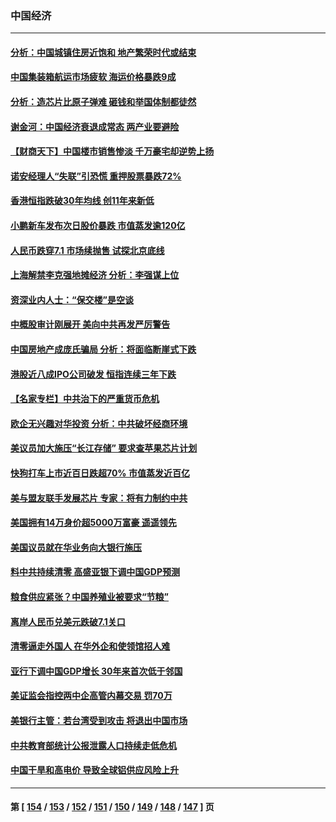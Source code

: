 ### 中国经济
---
#### [分析：中国城镇住房近饱和 地产繁荣时代或结束](../../pages/ncid283/n13832273.md) 
#### [中国集装箱航运市场疲软 海运价格暴跌9成](../../pages/ncid283/n13832179.md) 
#### [分析：造芯片比原子弹难 砸钱和举国体制都徒然](../../pages/ncid283/n13832150.md) 
#### [谢金河：中国经济衰退成常态 两产业要避险](../../pages/ncid283/n13831239.md) 
#### [【财商天下】中国楼市销售惨淡 千万豪宅却逆势上扬](../../pages/ncid283/n13831609.md) 
#### [诺安经理人“失联”引恐慌 重押股票暴跌72%](../../pages/ncid283/n13831492.md) 
#### [香港恒指跌破30年均线 创11年来新低](../../pages/ncid283/n13831527.md) 
#### [小鹏新车发布次日股价暴跌 市值蒸发逾120亿](../../pages/ncid283/n13831497.md) 
#### [人民币跌穿7.1 市场续抛售 试探北京底线](../../pages/ncid283/n13831467.md) 
#### [上海解禁李克强地摊经济 分析：李强谋上位](../../pages/ncid283/n13831257.md) 
#### [资深业内人士：“保交楼”是空谈](../../pages/ncid283/n13831375.md) 
#### [中概股审计刚展开 美向中共再发严厉警告](../../pages/ncid283/n13830807.md) 
#### [中国房地产成庞氏骗局 分析：将面临断崖式下跌](../../pages/ncid283/n13830752.md) 
#### [港股近八成IPO公司破发 恒指连续三年下跌](../../pages/ncid283/n13830755.md) 
#### [【名家专栏】中共治下的严重货币危机](../../pages/ncid283/n13830462.md) 
#### [欧企无兴趣对华投资 分析：中共破坏经商环境](../../pages/ncid283/n13830605.md) 
#### [美议员加大施压“长江存储” 要求查苹果芯片计划](../../pages/ncid283/n13830569.md) 
#### [快狗打车上市近百日跌超70% 市值蒸发近百亿](../../pages/ncid283/n13830729.md) 
#### [美与盟友联手发展芯片 专家：将有力制约中共](../../pages/ncid283/n13830450.md) 
#### [美国拥有14万身价超5000万富豪 遥遥领先](../../pages/ncid283/n13830515.md) 
#### [美国议员就在华业务向大银行施压](../../pages/ncid283/n13830452.md) 
#### [料中共持续清零 高盛亚银下调中国GDP预测](../../pages/ncid283/n13830304.md) 
#### [粮食供应紧张？中国养殖业被要求“节粮”](../../pages/ncid283/n13830088.md) 
#### [离岸人民币兑美元跌破7.1关口](../../pages/ncid283/n13830040.md) 
#### [清零逼走外国人 在华外企和使领馆招人难](../../pages/ncid283/n13829979.md) 
#### [亚行下调中国GDP增长 30年来首次低于邻国](../../pages/ncid283/n13825101.md) 
#### [美证监会指控两中企高管内幕交易 罚70万](../../pages/ncid283/n13829866.md) 
#### [美银行主管：若台湾受到攻击 将退出中国市场](../../pages/ncid283/n13829852.md) 
#### [中共教育部统计公报泄露人口持续走低危机](../../pages/ncid283/n13829463.md) 
#### [中国干旱和高电价 导致全球铝供应风险上升](../../pages/ncid283/n13829477.md) 

---
#### 第 [ [154](./154.md) / [153](./153.md) / [152](./152.md) / [151](./151.md) / [150](./150.md) / [149](./149.md) / [148](./148.md) / [147](./147.md) ] 页
